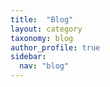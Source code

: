 ```yaml
---
title:  "Blog"
layout: category
taxonomy: blog
author_profile: true
sidebar:
  nav: "blog"
---
```


